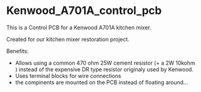 Kenwood_A701A_control_pcb
=========================

This is a Control PCB for a Kenwood A701A kitchen mixer.

Created for our kitchen mixer restoration project.

Benefits:
  - Allows using a common 470 ohm 25W cement resistor (+ a 2W 10kohm ) instead of the expensive DR type resistor originaly used by Kenwood.
  - Uses terminal blocks for wire connections
  - the compinents are mounted on the PCB instead of floating around...
